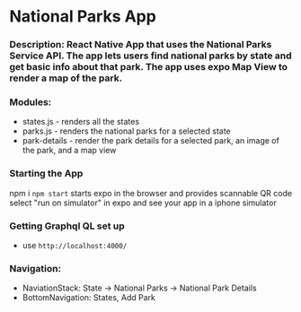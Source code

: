 # National Parks App

### Description: React Native App that uses the National Parks Service API. The app lets users find national parks by state and get basic info about that park. The app uses expo Map View to render a map of the park. 

### Modules:
* states.js - renders all the states
* parks.js - renders the national parks for a selected state
* park-details - render the park details for a selected park, an image of the park, and a map view 

### Starting the App
npm i
`npm start` starts expo in the browser and provides scannable QR code 
select "run on simulator" in expo and see your app in a iphone simulator


### Getting Graphql QL set up
* use `http://localhost:4000/`
### Navigation: 
- NaviationStack: State -> National Parks -> National Park Details
- BottomNavigation: States, Add Park


